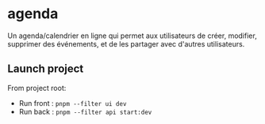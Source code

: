 # agenda
Un agenda/calendrier en ligne qui permet aux utilisateurs de créer, modifier, supprimer des événements, et de les partager avec d'autres utilisateurs.

## Launch project

From project root:

- Run front : ```pnpm --filter ui dev```
- Run back : ```pnpm --filter api start:dev```
